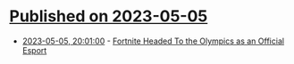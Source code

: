 # [Published on 2023-05-05](index.md)

* [2023-05-05, 20:01:00](https://games.slashdot.org/story/23/05/05/1826234/fortnite-headed-to-the-olympics-as-an-official-esport?utm_source=rss1.0mainlinkanon&utm_medium=feed) - [Fortnite Headed To the Olympics as an Official Esport](https://games.slashdot.org/story/23/05/05/1826234/fortnite-headed-to-the-olympics-as-an-official-esport?utm_source=rss1.0mainlinkanon&utm_medium=feed)
